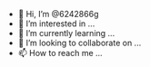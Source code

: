 - 👋 Hi, I’m @6242866g
- 👀 I’m interested in ...
- 🌱 I’m currently learning ...
- 💞️ I’m looking to collaborate on ...
- 📫 How to reach me ...

<!---
6242866g/6242866g is a ✨ special ✨ repository because its `README.md` (this file) appears on your GitHub profile.
You can click the Preview link to take a look at your changes.
--->
